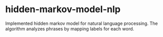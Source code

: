 # hidden-markov-model-nlp
Implemented hidden markov model for natural language processing. 
The algorithm analyzes phrases by mapping labels for each word.
